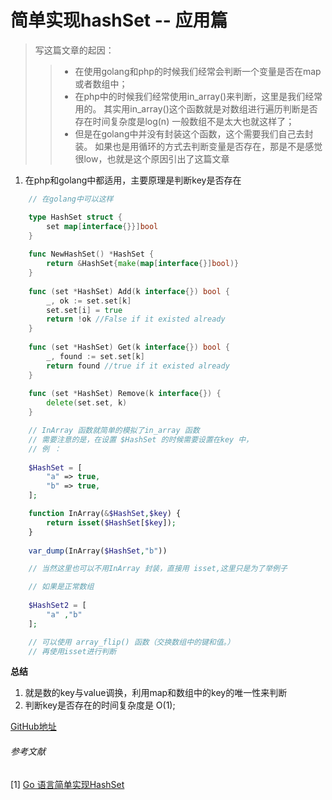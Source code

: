 # 简单实现hashSet -- 应用篇

> 写这篇文章的起因：
>> - 在使用golang和php的时候我们经常会判断一个变量是否在map或者数组中；
>> - 在php中的时候我们经常使用in_array()来判断，这里是我们经常用的。
>> 其实用in_array()这个函数就是对数组进行遍历判断是否存在时间复杂度是log(n)
>> 一般数组不是太大也就这样了；
>> - 但是在golang中并没有封装这个函数，这个需要我们自己去封装。
>> 如果也是用循环的方式去判断变量是否存在，那是不是感觉很low，也就是这个原因引出了这篇文章

1. 在php和golang中都适用，主要原理是判断key是否存在

```go
    // 在golang中可以这样

    type HashSet struct {
        set map[interface{}}]bool
    }
    
    func NewHashSet() *HashSet {
        return &HashSet{make(map[interface{}]bool)}
    }
    
    func (set *HashSet) Add(k interface{}) bool {
        _, ok := set.set[k]
        set.set[i] = true
        return !ok //False if it existed already
    }
    
    func (set *HashSet) Get(k interface{}) bool {
        _, found := set.set[k]
        return found //true if it existed already
    }
    
    func (set *HashSet) Remove(k interface{}) {
        delete(set.set, k)
    }


```

```php
    // InArray 函数就简单的模拟了in_array 函数
    // 需要注意的是，在设置 $HashSet 的时候需要设置在key 中，
    // 例 ： 
    
    $HashSet = [
        "a" => true,
        "b" => true,
    ];

    function InArray(&$HashSet,$key) {
        return isset($HashSet[$key]);
    }
   
    var_dump(InArray($HashSet,"b"))

    // 当然这里也可以不用InArray 封装，直接用 isset,这里只是为了举例子

    // 如果是正常数组
    
    $HashSet2 = [
        "a" ,"b"
    ];

    // 可以使用 array_flip() 函数（交换数组中的键和值。）
    // 再使用isset进行判断


```

**总结** 
1. 就是数的key与value调换，利用map和数组中的key的唯一性来判断 
2. 判断key是否存在的时间复杂度是 O(1);


[GitHub地址](https://github.com/wrack0001/note/blob/master/skill/%E7%AE%80%E5%8D%95%E5%AE%9E%E7%8E%B0hashSet%20--%20%E5%BA%94%E7%94%A8%E7%AF%87.md)


###### *参考文献*
[1] [Go 语言简单实现HashSet](https://blog.cyeam.com/golang/2014/07/15/go_hashset)
